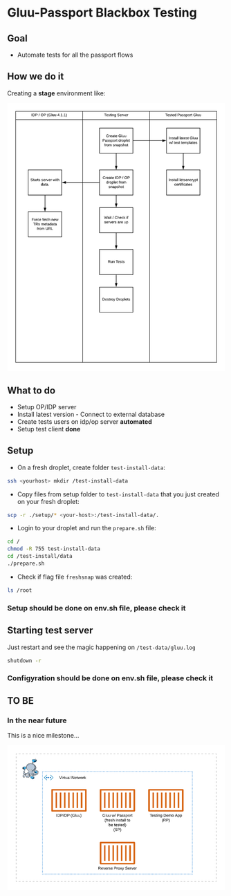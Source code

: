 # Gluu-Passport Blackbox Testing

## Goal

- Automate tests for all the passport flows

## How we do it

Creating a **stage** environment like:

![How we do it](./docs/resources/passport_integration_tests.png)

## What to do

- Setup OP/IDP server
- Install latest version - Connect to external database
- Create tests users on idp/op server **automated**
- Setup test client **done**

## Setup

- On a fresh droplet, create folder `test-install-data`:

``` sh
ssh <yourhost> mkdir /test-install-data
```

- Copy files from setup folder to `test-install-data` that you just created on your fresh droplet:

```sh
scp -r ./setup/* <your-host>:/test-install-data/.
```

- Login to your droplet and run the `prepare.sh` file:
```sh
cd /
chmod -R 755 test-install-data
cd /test-install/data
./prepare.sh
```

- Check if flag file `freshsnap` was created:

```sh
ls /root
```

### Setup should be done on env.sh file, please check it

## Starting test server

Just restart and see the magic happening on `/test-data/gluu.log`
```sh
shutdown -r
```

### Configyration should be done on env.sh file, please check it

## TO BE

### In the near future

This is a nice milestone...

![TO BE](./docs/resources/passport_integration_tests-TO-BE.png)